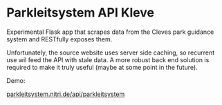 # Parkleitsystem API Kleve

Experimental Flask app that scrapes data from the Cleves park guidance system and RESTfully exposes them.

Unfortunately, the source website uses server side caching, so recurrent use wil feed the API  with stale data. A more robust back end solution is required to make it truly useful (maybe at some point in the future).

Demo:

[parkleitsystem.nitri.de/api/parkleitsystem](http://parkleitsystem.nitri.de/api/parkleitsystem)